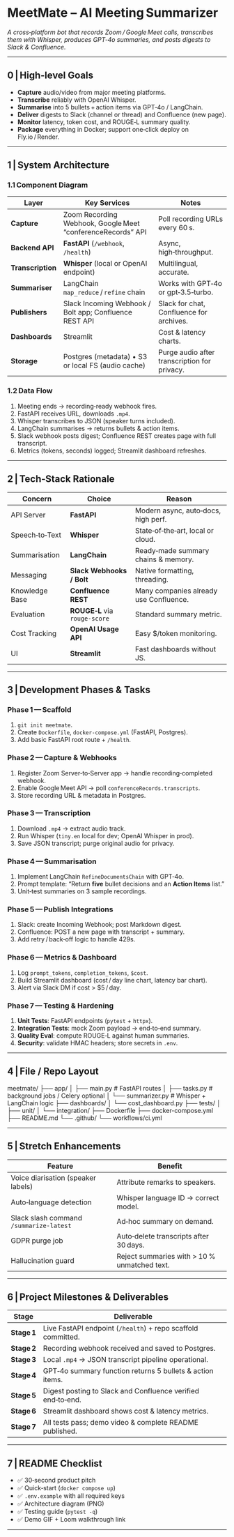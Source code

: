 # MeetMate – AI Meeting Summarizer  
*A cross‑platform bot that records Zoom / Google Meet calls, transcribes them with Whisper, produces GPT‑4o summaries, and posts digests to Slack & Confluence.*

---

## 0 | High‑level Goals
- **Capture** audio/video from major meeting platforms.  
- **Transcribe** reliably with OpenAI Whisper.  
- **Summarise** into 5 bullets + action items via GPT‑4o / LangChain.  
- **Deliver** digests to Slack (channel or thread) and Confluence (new page).  
- **Monitor** latency, token cost, and ROUGE‑L summary quality.  
- **Package** everything in Docker; support one‑click deploy on Fly.io / Render.

---

## 1 | System Architecture

### 1.1 Component Diagram

| Layer | Key Services | Notes |
|-------|--------------|-------|
| **Capture** | Zoom Recording Webhook, Google Meet “conferenceRecords” API | Poll recording URLs every 60 s. |
| **Backend API** | **FastAPI** (`/webhook`, `/health`) | Async, high‑throughput. |
| **Transcription** | **Whisper** (local or OpenAI endpoint) | Multilingual, accurate. |
| **Summariser** | LangChain `map_reduce` / `refine` chain | Works with GPT‑4o or gpt‑3.5‑turbo. |
| **Publishers** | Slack Incoming Webhook / Bolt app; Confluence REST API | Slack for chat, Confluence for archives. |
| **Dashboards** | Streamlit | Cost & latency charts. |
| **Storage** | Postgres (metadata) • S3 or local FS (audio cache) | Purge audio after transcription for privacy. |

### 1.2 Data Flow
1. Meeting ends → recording‑ready webhook fires.  
2. FastAPI receives URL, downloads `.mp4`.  
3. Whisper transcribes to JSON (speaker turns included).  
4. LangChain summarises → returns bullets & action items.  
5. Slack webhook posts digest; Confluence REST creates page with full transcript.  
6. Metrics (tokens, seconds) logged; Streamlit dashboard refreshes.

---

## 2 | Tech‑Stack Rationale

| Concern | Choice | Reason |
|---------|--------|--------|
| API Server | **FastAPI** | Modern async, auto‑docs, high perf. |
| Speech‑to‑Text | **Whisper** | State‑of‑the‑art, local or cloud. |
| Summarisation | **LangChain** | Ready‑made summary chains & memory. |
| Messaging | **Slack Webhooks / Bolt** | Native formatting, threading. |
| Knowledge Base | **Confluence REST** | Many companies already use Confluence. |
| Evaluation | **ROUGE‑L** via `rouge-score` | Standard summary metric. |
| Cost Tracking | **OpenAI Usage API** | Easy $/token monitoring. |
| UI | **Streamlit** | Fast dashboards without JS. |

---

## 3 | Development Phases & Tasks

### Phase 1 — Scaffold
1. `git init meetmate`.  
2. Create `Dockerfile`, `docker-compose.yml` (FastAPI, Postgres).  
3. Add basic FastAPI root route + `/health`.

### Phase 2 — Capture & Webhooks
1. Register Zoom Server‑to‑Server app → handle recording‑completed webhook.  
2. Enable Google Meet API → poll `conferenceRecords.transcripts`.  
3. Store recording URL & metadata in Postgres.

### Phase 3 — Transcription
1. Download `.mp4` → extract audio track.  
2. Run Whisper (`tiny.en` local for dev; OpenAI Whisper in prod).  
3. Save JSON transcript; purge original audio for privacy.

### Phase 4 — Summarisation
1. Implement LangChain `RefineDocumentsChain` with GPT‑4o.  
2. Prompt template: “Return **five** bullet decisions and an **Action Items** list.”  
3. Unit‑test summaries on 3 sample recordings.

### Phase 5 — Publish Integrations
1. Slack: create Incoming Webhook; post Markdown digest.  
2. Confluence: POST a new page with transcript + summary.  
3. Add retry / back‑off logic to handle 429s.

### Phase 6 — Metrics & Dashboard
1. Log `prompt_tokens`, `completion_tokens`, `$cost`.  
2. Build Streamlit dashboard (cost / day line chart, latency bar chart).  
3. Alert via Slack DM if cost > $5 / day.

### Phase 7 — Testing & Hardening
1. **Unit Tests**: FastAPI endpoints (`pytest` + `httpx`).  
2. **Integration Tests**: mock Zoom payload → end‑to‑end summary.  
3. **Quality Eval**: compute ROUGE‑L against human summaries.  
4. **Security**: validate HMAC headers; store secrets in `.env`.

---

## 4 | File / Repo Layout

meetmate/
├── app/
│   ├── main.py        # FastAPI routes
│   ├── tasks.py       # background jobs / Celery optional
│   └── summarizer.py  # Whisper + LangChain logic
├── dashboards/
│   └── cost_dashboard.py
├── tests/
│   ├── unit/
│   └── integration/
├── Dockerfile
├── docker-compose.yml
├── README.md
└── .github/
└── workflows/ci.yml

---

## 5 | Stretch Enhancements

| Feature | Benefit |
|---------|---------|
| Voice diarisation (speaker labels) | Attribute remarks to speakers. |
| Auto‑language detection | Whisper language ID → correct model. |
| Slack slash command `/summarize-latest` | Ad‑hoc summary on demand. |
| GDPR purge job | Auto‑delete transcripts after 30 days. |
| Hallucination guard | Reject summaries with > 10 % unmatched text. |

---

## 6 | Project Milestones & Deliverables

| **Stage** | **Deliverable** |
|-----------|-----------------|
| **Stage 1** | Live FastAPI endpoint (`/health`) + repo scaffold committed. |
| **Stage 2** | Recording webhook received and saved to Postgres. |
| **Stage 3** | Local `.mp4` → JSON transcript pipeline operational. |
| **Stage 4** | GPT‑4o summary function returns 5 bullets & action items. |
| **Stage 5** | Digest posting to Slack and Confluence verified end‑to‑end. |
| **Stage 6** | Streamlit dashboard shows cost & latency metrics. |
| **Stage 7** | All tests pass; demo video & complete README published.

---

## 7 | README Checklist
- ✅ 30‑second product pitch  
- ✅ Quick‑start (`docker compose up`)  
- ✅ `.env.example` with all required keys  
- ✅ Architecture diagram (PNG)  
- ✅ Testing guide (`pytest -q`)  
- ✅ Demo GIF + Loom walkthrough link  

---